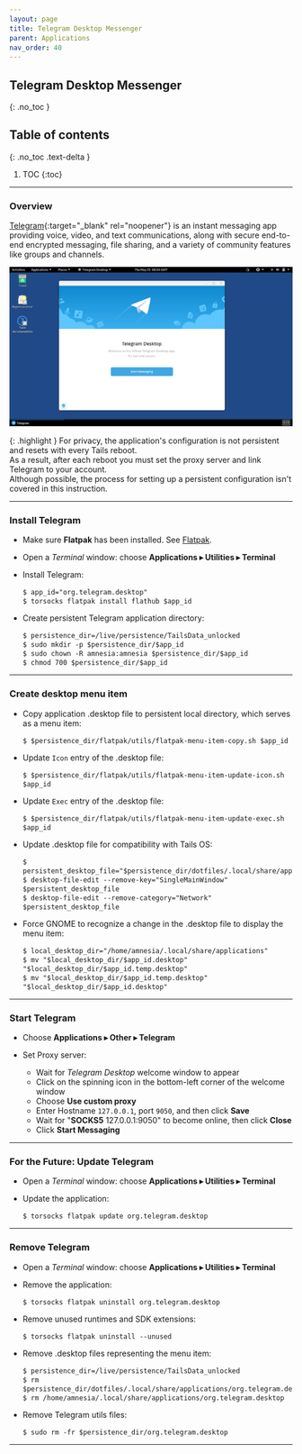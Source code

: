 ```yaml
---
layout: page
title: Telegram Desktop Messenger
parent: Applications
nav_order: 40
---
```


## Telegram Desktop Messenger
{: .no_toc }

## Table of contents
{: .no_toc .text-delta }

1. TOC
{:toc}

---
### Overview

[Telegram](https://telegram.org/){:target="_blank" rel="noopener"} is an instant messaging app providing voice, video, and text communications, along with secure end-to-end encrypted messaging, file sharing, and a variety of community features like groups and channels.


![telegram_welcome_screen.png.png](/images/telegram_welcome_screen.png)

{: .highlight }
For privacy, the application's configuration is not persistent and resets with every Tails reboot.<br> 
As a result, after each reboot you must set the proxy server and link Telegram to your account.<br>
Although possible, the process for setting up a persistent configuration isn't covered in this instruction.

---
### Install Telegram

* Make sure **Flatpak** has been installed. See [Flatpak](/guide/utils/flatpak.html).


* Open a _Terminal_ window:  choose **Applications ▸ Utilities ▸ Terminal**


* Install Telegram:
  ```shell
  $ app_id="org.telegram.desktop"
  $ torsocks flatpak install flathub $app_id
  ```


* Create persistent Telegram application directory:
  ```shell
  $ persistence_dir=/live/persistence/TailsData_unlocked
  $ sudo mkdir -p $persistence_dir/$app_id
  $ sudo chown -R amnesia:amnesia $persistence_dir/$app_id
  $ chmod 700 $persistence_dir/$app_id 
  ```

---
### Create desktop menu item

* Copy application .desktop file to persistent local directory, which serves as a menu item:
  ```shell
  $ $persistence_dir/flatpak/utils/flatpak-menu-item-copy.sh $app_id
  ```


* Update `Icon` entry of the .desktop file:
  ```shell
  $ $persistence_dir/flatpak/utils/flatpak-menu-item-update-icon.sh $app_id
  ```


* Update `Exec` entry of the .desktop file:
  ```shell
  $ $persistence_dir/flatpak/utils/flatpak-menu-item-update-exec.sh $app_id
  ```


* Update .desktop file for compatibility with Tails OS:
  ```shell
  $ persistent_desktop_file="$persistence_dir/dotfiles/.local/share/applications/$app_id.desktop"
  $ desktop-file-edit --remove-key="SingleMainWindow" $persistent_desktop_file
  $ desktop-file-edit --remove-category="Network" $persistent_desktop_file 
  ```


* Force GNOME to recognize a change in the .desktop file to display the menu item:
  ```shell
  $ local_desktop_dir="/home/amnesia/.local/share/applications"
  $ mv "$local_desktop_dir/$app_id.desktop" "$local_desktop_dir/$app_id.temp.desktop"
  $ mv "$local_desktop_dir/$app_id.temp.desktop" "$local_desktop_dir/$app_id.desktop"
  ```

---
### Start Telegram

* Choose **Applications ▸ Other ▸ Telegram**


* Set Proxy server:
  * Wait for _Telegram Desktop_ welcome window to appear
  * Click on the spinning icon in the bottom-left corner of the welcome window
  * Choose **Use custom proxy**
  * Enter Hostname `127.0.0.1`, port `9050`, and then click **Save**
  * Wait for "**SOCKS5** 127.0.0.1:9050" to become online, then click **Close**
  * Click **Start Messaging**
  
---

### For the Future: Update Telegram

* Open a _Terminal_ window:  choose **Applications ▸ Utilities ▸ Terminal**


* Update the application:
  ```shell
  $ torsocks flatpak update org.telegram.desktop
  ```

 
---

### Remove Telegram

* Open a _Terminal_ window:  choose **Applications ▸ Utilities ▸ Terminal**


* Remove the application:
  ```shell
  $ torsocks flatpak uninstall org.telegram.desktop
  ```


* Remove unused runtimes and SDK extensions:
  ```shell
  $ torsocks flatpak uninstall --unused
  ```
  

* Remove .desktop files representing the menu item:
  ```shell
  $ persistence_dir=/live/persistence/TailsData_unlocked
  $ rm $persistence_dir/dotfiles/.local/share/applications/org.telegram.desktop
  $ rm /home/amnesia/.local/share/applications/org.telegram.desktop
  ```


* Remove Telegram utils files:
  ```shell
  $ sudo rm -fr $persistence_dir/org.telegram.desktop
  ```

--- 
